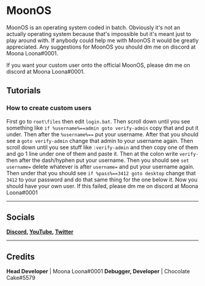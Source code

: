 # **MoonOS**

MoonOS is an operating system coded in batch. Obviously it's not an actually operating system because that's impossible but it's meant just to play around with.
If anybody could help me with MoonOS it would be greatly appreciated. Any suggestions for MoonOS you should dm me on discord at Moona Loona#0001.

If you want your custom user onto the official MoonOS, please dm me on discord at Moona Loona#0001.

## Tutorials
### How to create custom users
First go to ```root\files``` then edit ```login.bat```. Then scroll down until you see something like ```if %username%==admin goto verify-admin``` copy that and put it under. Then after the ```%username%==``` put your username. After that you should see a  ```goto verify-admin``` change that admin to your username again. Then scroll down until you see stuff like ```:verify-admin``` and then copy one of them and go 1 line under one of them and paste it. Then at the colon write ```verify-``` then after the dash/hyphen put your username. Then you should see ```set username=``` delete whatever is after ```username=``` and put your username again. Then under that you should see ```if %pass%==3412 goto desktop``` change that ```3412``` to your password and do that same thing for the one below it. Now you should have your own user. If this failed, please dm me on discord at Moona Loona#0001
______________________________________________________________________________________________________________________________________________

## Socials
**[Discord](https://discord.gg/AKFvXdv7fy),    [YouTube](https://www.youtube.com/@MoonaLoons),    [Twitter](https://twitter.com/MoonsMoona)**
______________________________________________________________________________________________________________________________________________

## Credits
**Head Developer** | Moona Loona#0001
**Debugger, Developer** | Chocolate Cake#5579
